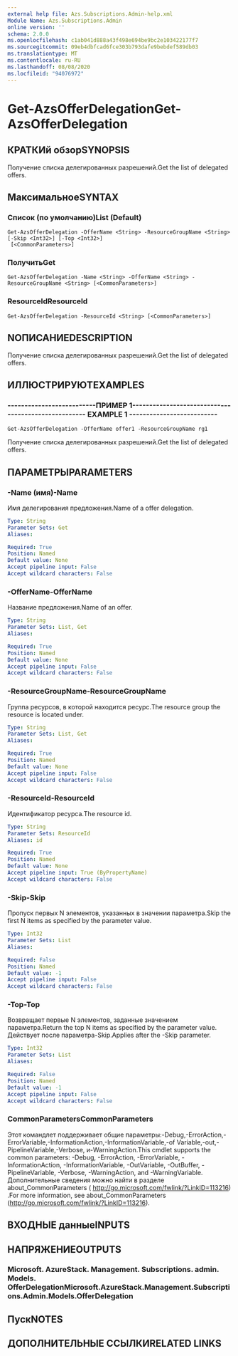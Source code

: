 ```yaml
---
external help file: Azs.Subscriptions.Admin-help.xml
Module Name: Azs.Subscriptions.Admin
online version: ''
schema: 2.0.0
ms.openlocfilehash: c1ab041d888a43f498e694be9bc2e103422177f7
ms.sourcegitcommit: 09eb4dbfcad6fce303b793dafe9bebdef589db03
ms.translationtype: MT
ms.contentlocale: ru-RU
ms.lasthandoff: 08/08/2020
ms.locfileid: "94076972"
---
```

# <span data-ttu-id="c6c90-101">Get-AzsOfferDelegation</span><span class="sxs-lookup"><span data-stu-id="c6c90-101">Get-AzsOfferDelegation</span></span>

## <span data-ttu-id="c6c90-102">КРАТКИй обзор</span><span class="sxs-lookup"><span data-stu-id="c6c90-102">SYNOPSIS</span></span>
<span data-ttu-id="c6c90-103">Получение списка делегированных разрешений.</span><span class="sxs-lookup"><span data-stu-id="c6c90-103">Get the list of delegated offers.</span></span>

## <span data-ttu-id="c6c90-104">Максимальное</span><span class="sxs-lookup"><span data-stu-id="c6c90-104">SYNTAX</span></span>

### <span data-ttu-id="c6c90-105">Список (по умолчанию)</span><span class="sxs-lookup"><span data-stu-id="c6c90-105">List (Default)</span></span>
```
Get-AzsOfferDelegation -OfferName <String> -ResourceGroupName <String> [-Skip <Int32>] [-Top <Int32>]
 [<CommonParameters>]
```

### <span data-ttu-id="c6c90-106">Получить</span><span class="sxs-lookup"><span data-stu-id="c6c90-106">Get</span></span>
```
Get-AzsOfferDelegation -Name <String> -OfferName <String> -ResourceGroupName <String> [<CommonParameters>]
```

### <span data-ttu-id="c6c90-107">ResourceId</span><span class="sxs-lookup"><span data-stu-id="c6c90-107">ResourceId</span></span>
```
Get-AzsOfferDelegation -ResourceId <String> [<CommonParameters>]
```

## <span data-ttu-id="c6c90-108">NОПИСАНИЕ</span><span class="sxs-lookup"><span data-stu-id="c6c90-108">DESCRIPTION</span></span>
<span data-ttu-id="c6c90-109">Получение списка делегированных разрешений.</span><span class="sxs-lookup"><span data-stu-id="c6c90-109">Get the list of delegated offers.</span></span>

## <span data-ttu-id="c6c90-110">ИЛЛЮСТРИРУЮТ</span><span class="sxs-lookup"><span data-stu-id="c6c90-110">EXAMPLES</span></span>

### <span data-ttu-id="c6c90-111">--------------------------ПРИМЕР 1--------------------------</span><span class="sxs-lookup"><span data-stu-id="c6c90-111">-------------------------- EXAMPLE 1 --------------------------</span></span>
```
Get-AzsOfferDelegation -OfferName offer1 -ResourceGroupName rg1
```

<span data-ttu-id="c6c90-112">Получение списка делегированных разрешений.</span><span class="sxs-lookup"><span data-stu-id="c6c90-112">Get the list of delegated offers.</span></span>

## <span data-ttu-id="c6c90-113">ПАРАМЕТРЫ</span><span class="sxs-lookup"><span data-stu-id="c6c90-113">PARAMETERS</span></span>

### <span data-ttu-id="c6c90-114">-Name (имя)</span><span class="sxs-lookup"><span data-stu-id="c6c90-114">-Name</span></span>
<span data-ttu-id="c6c90-115">Имя делегирования предложения.</span><span class="sxs-lookup"><span data-stu-id="c6c90-115">Name of a offer delegation.</span></span>

```yaml
Type: String
Parameter Sets: Get
Aliases:

Required: True
Position: Named
Default value: None
Accept pipeline input: False
Accept wildcard characters: False
```

### <span data-ttu-id="c6c90-116">-OfferName</span><span class="sxs-lookup"><span data-stu-id="c6c90-116">-OfferName</span></span>
<span data-ttu-id="c6c90-117">Название предложения.</span><span class="sxs-lookup"><span data-stu-id="c6c90-117">Name of an offer.</span></span>

```yaml
Type: String
Parameter Sets: List, Get
Aliases:

Required: True
Position: Named
Default value: None
Accept pipeline input: False
Accept wildcard characters: False
```

### <span data-ttu-id="c6c90-118">-ResourceGroupName</span><span class="sxs-lookup"><span data-stu-id="c6c90-118">-ResourceGroupName</span></span>
<span data-ttu-id="c6c90-119">Группа ресурсов, в которой находится ресурс.</span><span class="sxs-lookup"><span data-stu-id="c6c90-119">The resource group the resource is located under.</span></span>

```yaml
Type: String
Parameter Sets: List, Get
Aliases:

Required: True
Position: Named
Default value: None
Accept pipeline input: False
Accept wildcard characters: False
```

### <span data-ttu-id="c6c90-120">-ResourceId</span><span class="sxs-lookup"><span data-stu-id="c6c90-120">-ResourceId</span></span>
<span data-ttu-id="c6c90-121">Идентификатор ресурса.</span><span class="sxs-lookup"><span data-stu-id="c6c90-121">The resource id.</span></span>

```yaml
Type: String
Parameter Sets: ResourceId
Aliases: id

Required: True
Position: Named
Default value: None
Accept pipeline input: True (ByPropertyName)
Accept wildcard characters: False
```

### <span data-ttu-id="c6c90-122">-Skip</span><span class="sxs-lookup"><span data-stu-id="c6c90-122">-Skip</span></span>
<span data-ttu-id="c6c90-123">Пропуск первых N элементов, указанных в значении параметра.</span><span class="sxs-lookup"><span data-stu-id="c6c90-123">Skip the first N items as specified by the parameter value.</span></span>

```yaml
Type: Int32
Parameter Sets: List
Aliases:

Required: False
Position: Named
Default value: -1
Accept pipeline input: False
Accept wildcard characters: False
```

### <span data-ttu-id="c6c90-124">-Top</span><span class="sxs-lookup"><span data-stu-id="c6c90-124">-Top</span></span>
<span data-ttu-id="c6c90-125">Возвращает первые N элементов, заданные значением параметра.</span><span class="sxs-lookup"><span data-stu-id="c6c90-125">Return the top N items as specified by the parameter value.</span></span>
<span data-ttu-id="c6c90-126">Действует после параметра-Skip.</span><span class="sxs-lookup"><span data-stu-id="c6c90-126">Applies after the -Skip parameter.</span></span>

```yaml
Type: Int32
Parameter Sets: List
Aliases:

Required: False
Position: Named
Default value: -1
Accept pipeline input: False
Accept wildcard characters: False
```

### <span data-ttu-id="c6c90-127">CommonParameters</span><span class="sxs-lookup"><span data-stu-id="c6c90-127">CommonParameters</span></span>
<span data-ttu-id="c6c90-128">Этот командлет поддерживает общие параметры:-Debug,-ErrorAction,-ErrorVariable,-InformationAction,-InformationVariable,-of Variable,-out,-PipelineVariable,-Verbose, и-WarningAction.</span><span class="sxs-lookup"><span data-stu-id="c6c90-128">This cmdlet supports the common parameters: -Debug, -ErrorAction, -ErrorVariable, -InformationAction, -InformationVariable, -OutVariable, -OutBuffer, -PipelineVariable, -Verbose, -WarningAction, and -WarningVariable.</span></span> <span data-ttu-id="c6c90-129">Дополнительные сведения можно найти в разделе about_CommonParameters ( http://go.microsoft.com/fwlink/?LinkID=113216) .</span><span class="sxs-lookup"><span data-stu-id="c6c90-129">For more information, see about_CommonParameters (http://go.microsoft.com/fwlink/?LinkID=113216).</span></span>

## <span data-ttu-id="c6c90-130">ВХОДНЫЕ данные</span><span class="sxs-lookup"><span data-stu-id="c6c90-130">INPUTS</span></span>

## <span data-ttu-id="c6c90-131">НАПРЯЖЕНИЕ</span><span class="sxs-lookup"><span data-stu-id="c6c90-131">OUTPUTS</span></span>

### <span data-ttu-id="c6c90-132">Microsoft. AzureStack. Management. Subscriptions. admin. Models. OfferDelegation</span><span class="sxs-lookup"><span data-stu-id="c6c90-132">Microsoft.AzureStack.Management.Subscriptions.Admin.Models.OfferDelegation</span></span>

## <span data-ttu-id="c6c90-133">Пуск</span><span class="sxs-lookup"><span data-stu-id="c6c90-133">NOTES</span></span>

## <span data-ttu-id="c6c90-134">ДОПОЛНИТЕЛЬНЫЕ ССЫЛКИ</span><span class="sxs-lookup"><span data-stu-id="c6c90-134">RELATED LINKS</span></span>

